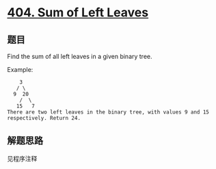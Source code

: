 # [404. Sum of Left Leaves](https://leetcode-cn.com/problems/sum-of-left-leaves/)

## 题目

Find the sum of all left leaves in a given binary tree.

Example:

```text
    3
   / \
  9  20
    /  \
   15   7
There are two left leaves in the binary tree, with values 9 and 15 respectively. Return 24.
```

## 解题思路

见程序注释
